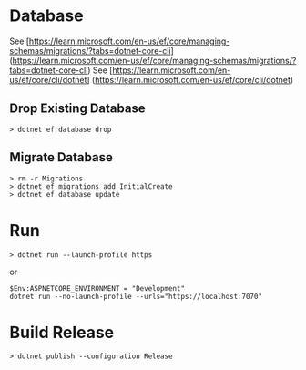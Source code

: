 ﻿# Database

See [https://learn.microsoft.com/en-us/ef/core/managing-schemas/migrations/?tabs=dotnet-core-cli] (https://learn.microsoft.com/en-us/ef/core/managing-schemas/migrations/?tabs=dotnet-core-cli)
See [https://learn.microsoft.com/en-us/ef/core/cli/dotnet] (https://learn.microsoft.com/en-us/ef/core/cli/dotnet)

## Drop Existing Database

```
> dotnet ef database drop
```

## Migrate Database

```
> rm -r Migrations
> dotnet ef migrations add InitialCreate
> dotnet ef database update
```

# Run

```
> dotnet run --launch-profile https
```

or

```
$Env:ASPNETCORE_ENVIRONMENT = "Development"
dotnet run --no-launch-profile --urls="https://localhost:7070"
```


# Build Release

```
> dotnet publish --configuration Release
```

